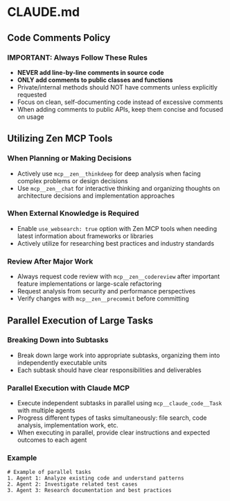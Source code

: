 # CLAUDE.md

## Code Comments Policy

### IMPORTANT: Always Follow These Rules
- **NEVER add line-by-line comments in source code**
- **ONLY add comments to public classes and functions**
- Private/internal methods should NOT have comments unless explicitly requested
- Focus on clean, self-documenting code instead of excessive comments
- When adding comments to public APIs, keep them concise and focused on usage

## Utilizing Zen MCP Tools

### When Planning or Making Decisions
- Actively use `mcp__zen__thinkdeep` for deep analysis when facing complex problems or design decisions
- Use `mcp__zen__chat` for interactive thinking and organizing thoughts on architecture decisions and implementation approaches

### When External Knowledge is Required
- Enable `use_websearch: true` option with Zen MCP tools when needing latest information about frameworks or libraries
- Actively utilize for researching best practices and industry standards

### Review After Major Work
- Always request code review with `mcp__zen__codereview` after important feature implementations or large-scale refactoring
- Request analysis from security and performance perspectives
- Verify changes with `mcp__zen__precommit` before committing

## Parallel Execution of Large Tasks

### Breaking Down into Subtasks
- Break down large work into appropriate subtasks, organizing them into independently executable units
- Each subtask should have clear responsibilities and deliverables

### Parallel Execution with Claude MCP
- Execute independent subtasks in parallel using `mcp__claude_code__Task` with multiple agents
- Progress different types of tasks simultaneously: file search, code analysis, implementation work, etc.
- When executing in parallel, provide clear instructions and expected outcomes to each agent

### Example
```
# Example of parallel tasks
1. Agent 1: Analyze existing code and understand patterns
2. Agent 2: Investigate related test cases
3. Agent 3: Research documentation and best practices
```